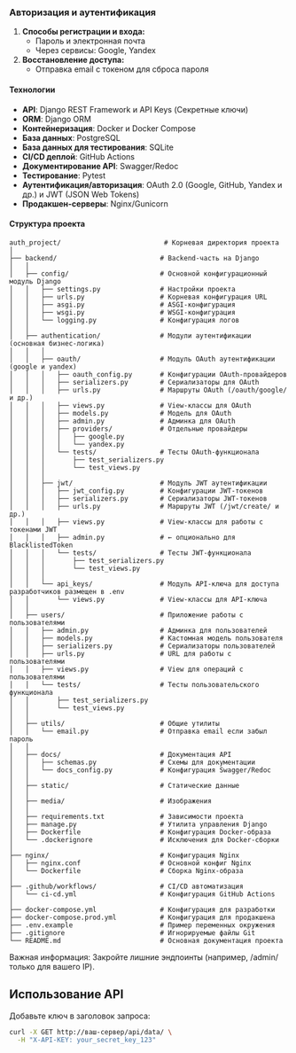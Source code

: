 ### Авторизация и аутентификация

1. **Способы регистрации и входа:**
    - Пароль и электронная почта
    - Через сервисы: Google, Yandex
2. **Восстановление доступа:**
    - Отправка email с токеном для сброса пароля

#### Технологии
- **API**: Django REST Framework и API Keys (Секретные ключи)
- **ORM**: Django ORM
- **Контейнеризация**: Docker и Docker Compose
- **База данных**: PostgreSQL
- **База данных для тестирования**: SQLite 
- **CI/CD деплой**: GitHub Actions
- **Документирование API**: Swagger/Redoc
- **Тестирование**: Pytest
- **Аутентификация/авторизация**: OAuth 2.0 (Google, GitHub, Yandex и др.) и JWT (JSON Web Tokens)
- **Продакшен-серверы**: Nginx/Gunicorn

#### Структура проекта
```
auth_project/                          # Корневая директория проекта
│
├── backend/                          # Backend-часть на Django
│   │
│   ├── config/                       # Основной конфигурационный модуль Django
│   │   ├── settings.py               # Настройки проекта
│   │   ├── urls.py                   # Корневая конфигурация URL
│   │   ├── asgi.py                   # ASGI-конфигурация
│   │   ├── wsgi.py                   # WSGI-конфигурация
│   │   └── logging.py                # Конфигурация логов
│   │
│   ├── authentication/               # Модули аутентификации (основная бизнес-логика)
│   │   │
│   │   ├── oauth/                    # Модуль OAuth аутентификации (google и yandex)
│   │   │   ├── oauth_config.py       # Конфигурации OAuth-провайдеров
│   │   │   ├── serializers.py        # Сериализаторы для OAuth
│   │   │   ├── urls.py               # Маршруты OAuth (/oauth/google/ и др.)
│   │   │   ├── views.py              # View-классы для OAuth
│   │   │   ├── models.py             # Модель для OAuth
│   │   │   ├── admin.py              # Админка для OAuth
│   │   │   ├── providers/            # Отдельные провайдеры
│   │   │   │   ├── google.py
│   │   │   │   └── yandex.py
│   │   │   └── tests/                # Тесты OAuth-функционала
│   │   │       ├── test_serializers.py
│   │   │       └── test_views.py
│   │   │
│   │   ├── jwt/                      # Модуль JWT аутентификации
│   │   │   ├── jwt_config.py         # Конфигурации JWT-токенов
│   │   │   ├── serializers.py        # Сериализаторы JWT-токенов
│   │   │   ├── urls.py               # Маршруты JWT (/jwt/create/ и др.)
│   │   │   ├── views.py              # View-классы для работы с токенами JWT
│   │   │   ├── admin.py              # ← опционально для BlacklistedToken
│   │   │   └── tests/                # Тесты JWT-функционала
│   │   │       ├── test_serializers.py
│   │   │       └── test_views.py
│   │   │
│   │   └── api_keys/                 # Модуль API-ключа для доступа разработчиков размещен в .env
│   │       └── views.py              # View-классы для API-ключа
│   │
│   ├── users/                        # Приложение работы с пользователями
│   │   ├── admin.py                  # Админка для пользователей
│   │   ├── models.py                 # Кастомная модель пользователя
│   │   ├── serializers.py            # Сериализаторы пользователей
│   │   ├── urls.py                   # URL для работы с пользователями
│   │   ├── views.py                  # View для операций с пользователями
│   │   └── tests/                    # Тесты пользовательского функционала
│   │       ├── test_serializers.py
│   │       └── test_views.py
│   │
│   ├── utils/                        # Общие утилиты
│   │   └── email.py                  # Отправка email если забыл пароль 
│   │   
│   ├── docs/                         # Документация API
│   │   ├── schemas.py                # Схемы для документации
│   │   └── docs_config.py            # Конфигурация Swagger/Redoc
│   │
│   ├── static/                       # Статические данные
│   │
│   ├── media/                        # Изображения
│   │
│   ├── requirements.txt              # Зависимости проекта
│   ├── manage.py                     # Утилита управления Django
│   ├── Dockerfile                    # Конфигурация Docker-образа
│   └── .dockerignore                 # Исключения для Docker-сборки
│
├── nginx/                            # Конфигурация Nginx
│   ├── nginx.conf                    # Основной конфиг Nginx
│   └── Dockerfile                    # Сборка Nginx-образа
│
├── .github/workflows/                # CI/CD автоматизация
│   └── ci-cd.yml                     # Конфигурация GitHub Actions
│
├── docker-compose.yml                # Конфигурация для разработки
├── docker-compose.prod.yml           # Конфигурация для продакшена
├── .env.example                      # Пример переменных окружения
├── .gitignore                        # Игнорируемые файлы Git
└── README.md                         # Основная документация проекта
```
Важная информация:
Закройте лишние эндпоинты (например, /admin/ только для вашего IP).

## Использование API

Добавьте ключ в заголовок запроса:
```bash
curl -X GET http://ваш-сервер/api/data/ \
  -H "X-API-KEY: your_secret_key_123"
```
